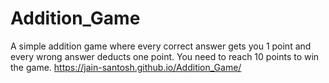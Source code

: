 # Addition_Game
A simple addition game where every correct answer gets you 1 point and every wrong answer deducts one point.
You need to reach 10 points to win the game.
https://jain-santosh.github.io/Addition_Game/
